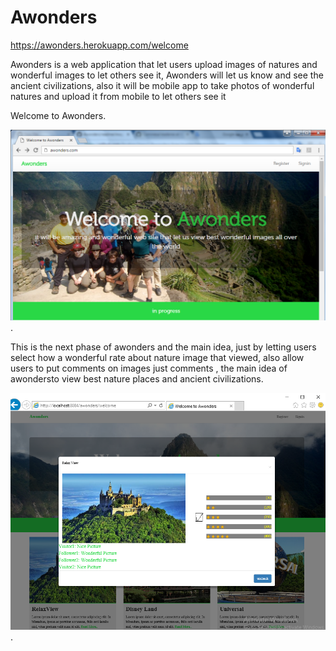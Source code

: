 # Awonders

https://awonders.herokuapp.com/welcome


Awonders is a web application that let users upload images of natures and wonderful images to let others see it, Awonders will let us know and see the ancient civilizations, also it will be mobile app to take photos of wonderful natures and upload it from mobile to let others see it


Welcome to Awonders.    

![alt tag](https://raw.githubusercontent.com/ibrahim1hero1/awonders/master/readme/images/awonders.png).  


This is the next phase of awonders and the main idea, just by letting users select how a wonderful rate about nature image that viewed, also allow users to put comments on images just comments , the main idea of awondersto view best nature places and ancient civilizations.


![alt tag](https://raw.githubusercontent.com/ibrahim1hero1/awonders/master/readme/images/2017-01-16_001535.png).
